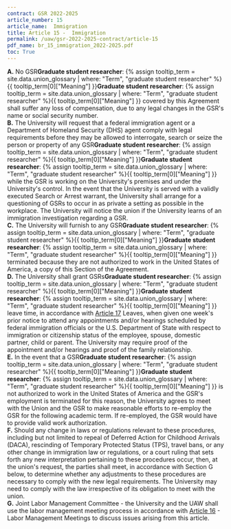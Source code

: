 ```yaml
---
contract: GSR 2022-2025
article_number: 15
article_name:  Immigration
title: Article 15 -  Immigration
permalink: /uaw/gsr-2022-2025-contract/article-15
pdf_name: br_15_immigration_2022-2025.pdf
toc: True
---
```



<div class="lvl1"><b>A.</b> No <span class="tooltip"><span class="tooltip">GSR<span class="tooltip-text"><b>Graduate student researcher</b>: {% assign tooltip_term = site.data.union_glossary | where: "Term", "graduate student researcher" %}{{ tooltip_term[0]["Meaning"] }}</span></span><span class="tooltip-text"><b>Graduate student researcher</b>: {% assign tooltip_term = site.data.union_glossary | where: "Term", "graduate student researcher" %}{{ tooltip_term[0]["Meaning"] }}</span></span> covered by this Agreement shall suffer any loss of compensation, due to any legal changes in the GSR's name or social security number.</div>
<div class="lvl1"><b>B.</b> The University will request that a federal immigration agent or a Department of Homeland Security (DHS) agent comply with legal requirements before they may be allowed to interrogate, search or seize the person or property of any <span class="tooltip"><span class="tooltip">GSR<span class="tooltip-text"><b>Graduate student researcher</b>: {% assign tooltip_term = site.data.union_glossary | where: "Term", "graduate student researcher" %}{{ tooltip_term[0]["Meaning"] }}</span></span><span class="tooltip-text"><b>Graduate student researcher</b>: {% assign tooltip_term = site.data.union_glossary | where: "Term", "graduate student researcher" %}{{ tooltip_term[0]["Meaning"] }}</span></span> while the GSR is working on the University's premises and under the University's control. In the event that the University is served with a validly executed Search or Arrest warrant, the University shall arrange for a questioning of GSRs to occur in as private a setting as possible in the workplace. The University will notice the union if the University learns of an immigration investigation regarding a GSR.</div>
<div class="lvl1"><b>C.</b> The University will furnish to any <span class="tooltip"><span class="tooltip">GSR<span class="tooltip-text"><b>Graduate student researcher</b>: {% assign tooltip_term = site.data.union_glossary | where: "Term", "graduate student researcher" %}{{ tooltip_term[0]["Meaning"] }}</span></span><span class="tooltip-text"><b>Graduate student researcher</b>: {% assign tooltip_term = site.data.union_glossary | where: "Term", "graduate student researcher" %}{{ tooltip_term[0]["Meaning"] }}</span></span> terminated because they are not authorized to work in the United States of America, a copy of this Section of the Agreement.</div>
<div class="lvl1"><b>D.</b> The University shall grant <span class="tooltip"><span class="tooltip">GSRs<span class="tooltip-text"><b>Graduate student researcher</b>: {% assign tooltip_term = site.data.union_glossary | where: "Term", "graduate student researcher" %}{{ tooltip_term[0]["Meaning"] }}</span></span><span class="tooltip-text"><b>Graduate student researcher</b>: {% assign tooltip_term = site.data.union_glossary | where: "Term", "graduate student researcher" %}{{ tooltip_term[0]["Meaning"] }}</span></span> leave time, in accordance with <a href="/uaw/gsr-2022-2025-contract/article-17">Article 17</a> Leaves, when given one week's prior notice to attend any appointments and/or hearings scheduled by federal immigration officials or the U.S. Department of State with respect to immigration or citizenship status of the employee, spouse, domestic partner, child or parent. The University may require proof of the appointment and/or hearings and proof of the family relationship.</div>
<div class="lvl1"><b>E.</b> In the event that a <span class="tooltip"><span class="tooltip">GSR<span class="tooltip-text"><b>Graduate student researcher</b>: {% assign tooltip_term = site.data.union_glossary | where: "Term", "graduate student researcher" %}{{ tooltip_term[0]["Meaning"] }}</span></span><span class="tooltip-text"><b>Graduate student researcher</b>: {% assign tooltip_term = site.data.union_glossary | where: "Term", "graduate student researcher" %}{{ tooltip_term[0]["Meaning"] }}</span></span> is not authorized to work in the United States of America and the GSR's employment is terminated for this reason, the University agrees to meet with the Union and the GSR to make reasonable efforts to re-employ the GSR for the following academic term. If re-employed, the GSR would have to provide valid work authorization.</div>
<div class="lvl1"><b>F.</b> Should any change in laws or regulations relevant to these procedures, including but not limited to repeal of Deferred Action for Childhood Arrivals (DACA), rescinding of Temporary Protected Status (TPS), travel bans, or any other change in immigration law or regulations, or a court ruling that sets forth any new interpretation pertaining to these procedures occur, then, at the union's request, the parties shall meet, in accordance with Section G below, to determine whether any adjustments to these procedures are necessary to comply with the new legal requirements. The University may need to comply with the law irrespective of its obligation to meet with the union.</div>
<div class="lvl1"><b>G.</b> Joint Labor Management Committee - the University and the UAW shall use the labor management meeting process in accordance with <a href="/uaw/gsr-2022-2025-contract/article-16">Article 16</a> - Labor Management Meetings to discuss issues arising from this article.</div>

